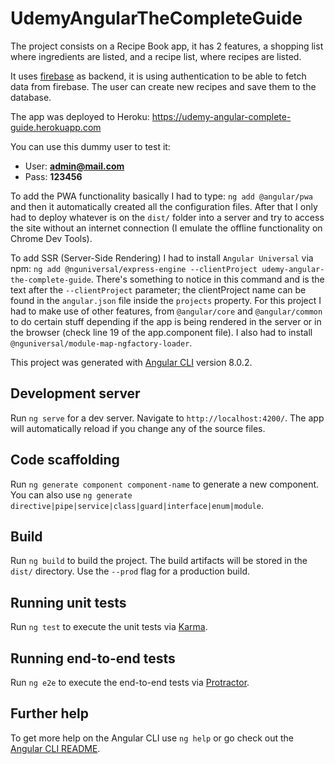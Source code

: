 # UdemyAngularTheCompleteGuide

The project consists on a Recipe Book app, it has 2 features, a shopping list where ingredients are listed, and a recipe list, where recipes are listed.

It uses [firebase](https://firebase.google.com) as backend, it is using authentication to be able to fetch data from firebase.
The user can create new recipes and save them to the database.

The app was deployed to Heroku: https://udemy-angular-complete-guide.herokuapp.com

You can use this dummy user to test it:
- User: **admin@mail.com**
- Pass: **123456**

To add the PWA functionality basically I had to type: `ng add @angular/pwa` and then it automatically created all the configuration files. After that I only had to deploy whatever is on the `dist/` folder into a server and try to access the site without an internet connection (I emulate the offline functionality on Chrome Dev Tools).

To add SSR (Server-Side Rendering) I had to install `Angular Universal` via npm: `ng add @nguniversal/express-engine --clientProject udemy-angular-the-complete-guide`.
There's something to notice in this command and is the text after the `--clientProject` parameter; the clientProject name can be found in the `angular.json` file inside the `projects` property.
For this project I had to make use of other features, from `@angular/core` and `@angular/common` to do certain stuff depending if the app is being rendered in the server or in the browser (check line 19 of  the app.component file).
I also had to install `@nguniversal/module-map-ngfactory-loader`.

This project was generated with [Angular CLI](https://github.com/angular/angular-cli) version 8.0.2.

## Development server

Run `ng serve` for a dev server. Navigate to `http://localhost:4200/`. The app will automatically reload if you change any of the source files.

## Code scaffolding

Run `ng generate component component-name` to generate a new component. You can also use `ng generate directive|pipe|service|class|guard|interface|enum|module`.

## Build

Run `ng build` to build the project. The build artifacts will be stored in the `dist/` directory. Use the `--prod` flag for a production build.

## Running unit tests

Run `ng test` to execute the unit tests via [Karma](https://karma-runner.github.io).

## Running end-to-end tests

Run `ng e2e` to execute the end-to-end tests via [Protractor](http://www.protractortest.org/).

## Further help

To get more help on the Angular CLI use `ng help` or go check out the [Angular CLI README](https://github.com/angular/angular-cli/blob/master/README.md).

